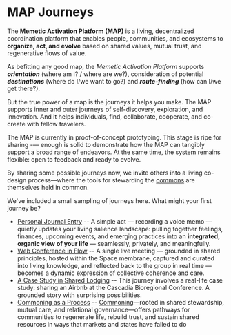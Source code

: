 # MAP Journeys

The **Memetic Activation Platform (MAP)** is a living, decentralized coordination platform that enables people, communities, and ecosystems to **organize, act, and evolve** based on shared values, mutual trust, and regenerative flows of value.

As befitting any good map, the _Memetic Activation Platform_ supports **_orientation_** (where am I?
/ where are we?), consideration of potential **_destinations_** (where do I/we want to go?) and
**_route-finding_** (how can I/we get there?).

But the true power of a map is the journeys it helps you make. The MAP supports inner and
outer journeys of self-discovery, exploration, and innovation. And it helps individuals, find,
collaborate, cooperate, and co-create with fellow travelers.

The MAP is currently in proof-of-concept prototyping. This stage is ripe for sharing -— enough is solid to demonstrate how the MAP can tangibly support a broad range of endeavors. At the same time, the system remains flexible: open to feedback and ready to evolve. 

By sharing some possible journeys now, we invite others into a living co-design process—where the tools for stewarding the [commons](/docs-understanding-map/understanding-the-map/glossary/#commons) are themselves held in common.

We've included a small sampling of journeys here. What might your first journey be?

* [Personal Journal Entry](./personal-journal.md) -- A simple act — recording a voice memo — quietly updates your living salience landscape:  pulling together feelings, finances, upcoming events, and emerging practices into an **integrated, organic view of your life** —  seamlessly, privately, and meaningfully.
* [Web Conference in Flow](./web-conference.md) -- A single live meeting — grounded in shared principles, hosted within the Space membrane, captured and curated into living knowledge, and reflected back to the group in real time —  becomes a dynamic expression of collective coherence and care.
* [A Case Study in Shared Lodging](./sharing-lodging.md) -- This journey involves a real-life case study: sharing an Airbnb at the Cascadia Bioregional Conference. A grounded story with surprising possibilities.
* [Commoning as a Process](./commoning-journey/0.2-prologue.md) -- [Commoning](/docs-understanding-map/understanding-the-map/glossary/#commoning)—rooted in shared stewardship, mutual care, and relational governance—offers pathways for communities to regenerate life, rebuild trust, and sustain shared resources in ways that markets and states have failed to do


